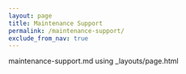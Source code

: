 ```yaml
---
layout: page
title: Maintenance Support
permalink: /maintenance-support/
exclude_from_nav: true
---
```


maintenance-support.md using _layouts/page.html

